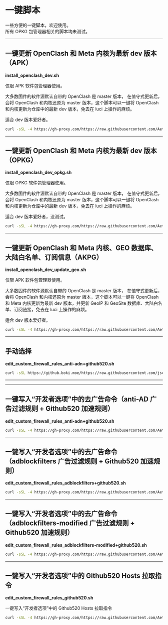 # 一键脚本  
一些方便的一键脚本，欢迎使用。   
所有 OPKG 包管理器相关的脚本均未测试。  

***

## **一键更新 OpenClash 和 Meta 内核为最新 dev 版本（APK）**  

**install_openclash_dev.sh** 

仅限 APK 软件包管理器使用。  

大多数固件的软件源默认自带的 OpenClash 是 master 版本， 在值守式更新后，会将 OpenClash 和内核还原为 master 版本，这个脚本可以一键将 OpenClash 和内核更新为仓库中的最新 dev 版本，免去在 luci 上操作的麻烦。  

适合 dev 版本爱好者。  

```bash
curl -sSL -4 https://gh-proxy.com/https://raw.githubusercontent.com/Aethersailor/Custom_OpenClash_Rules/refs/heads/main/shell/install_openclash_dev.sh | sh
```

***


## **一键更新 OpenClash 和 Meta 内核为最新 dev 版本（OPKG）**  

**install_openclash_dev_opkg.sh** 

仅限 OPKG 软件包管理器使用。  

大多数固件的软件源默认自带的 OpenClash 是 master 版本， 在值守式更新后，会将 OpenClash 和内核还原为 master 版本，这个脚本可以一键将 OpenClash 和内核更新为仓库中的最新 dev 版本，免去在 luci 上操作的麻烦。  

适合 dev 版本爱好者，没测试。  

```bash
curl -sSL -4 https://gh-proxy.com/https://raw.githubusercontent.com/Aethersailor/Custom_OpenClash_Rules/refs/heads/main/shell/install_openclash_dev_opkg.sh | sh
```

***
  
## **一键更新 OpenClash 和 Meta 内核、GEO 数据库、大陆白名单、订阅信息（AKPG）** 

**install_openclash_dev_update_geo.sh**  

仅限 APK 软件包管理器使用。 

大多数固件的软件源默认自带的 OpenClash 是 master 版本， 在值守式更新后，会将 OpenClash 和内核还原为 master 版本，这个脚本可以一键将 OpenClash 和 Meta 内核更新为最新 dev 版本，并更新 GeoIP 和 GeoSite 数据库、大陆白名单、订阅链接，免去在 luci 上操作的麻烦。  

适合 dev 版本爱好者。 

```bash
curl -sSL -4 https://gh-proxy.com/https://raw.githubusercontent.com/Aethersailor/Custom_OpenClash_Rules/refs/heads/main/shell/install_openclash_dev_update_geo.sh | sh
```
***

## **手动选择**  

**edit_custom_firewall_rules_anti-adn+github520.sh**  

```bash
curl -sSL https://github.boki.moe/https://raw.githubusercontent.com/jscntw/Custom_OpenClash_Rules/refs/heads/main/shell/edit_custom_firewall_rules.sh -o edit_custom_firewall_rules.sh && chmod +x edit_custom_firewall_rules.sh && ./edit_custom_firewall_rules.sh
```

***
***

## **一键写入“开发者选项”中的去广告命令（anti-AD 广告过滤规则 + Github520 加速规则）**  

**edit_custom_firewall_rules_anti-adn+github520.sh**  

```bash
curl -sSL -4 https://gh-proxy.com/https://raw.githubusercontent.com/Aethersailor/Custom_OpenClash_Rules/refs/heads/main/shell/edit_custom_firewall_rules_anti-adn+github520.sh | sh
```

***


## **一键写入“开发者选项”中的去广告命令（adblockfilters 广告过滤规则 + Github520 加速规则）**

**edit_custom_firewall_rules_adblockfilters+github520.sh**  
  
```bash
curl -sSL -4 https://gh-proxy.com/https://raw.githubusercontent.com/Aethersailor/Custom_OpenClash_Rules/refs/heads/main/shell/edit_custom_firewall_rules_adblockfilters+github520.sh | sh
```


***


## **一键写入“开发者选项”中的去广告命令（adblockfilters-modified 广告过滤规则 + Github520 加速规则）**

**edit_custom_firewall_rules_adblockfilters-modified+github520.sh**  

```bash
curl -sSL -4 https://gh-proxy.com/https://raw.githubusercontent.com/Aethersailor/Custom_OpenClash_Rules/refs/heads/main/shell/edit_custom_firewall_rules_adblockfilters-modified+github520.sh | sh
```


***


## **一键写入“开发者选项”中的 Github520 Hosts 拉取指令** 

**edit_custom_firewall_rules_github520.sh**  

一键写入“开发者选项”中的 Github520 Hosts 拉取指令  

```bash
curl -sSL -4 https://gh-proxy.com/https://raw.githubusercontent.com/Aethersailor/Custom_OpenClash_Rules/refs/heads/main/shell/edit_custom_firewall_rules_github520.sh | sh
```
